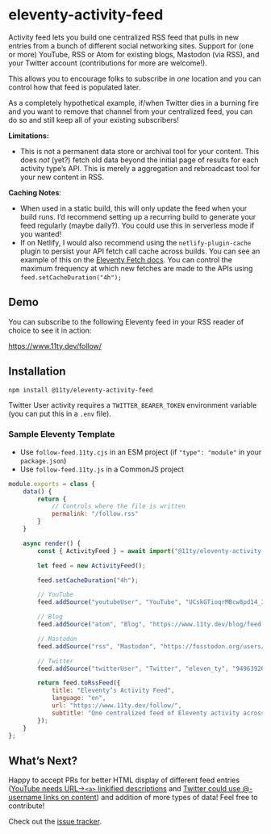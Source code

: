 # eleventy-activity-feed

Activity feed lets you build one centralized RSS feed that pulls in new entries from a bunch of different social networking sites. Support for (one or more) YouTube, RSS or Atom for existing blogs, Mastodon (via RSS), and your Twitter account (contributions for more are welcome!).

This allows you to encourage folks to subscribe in *one* location and you can control how that feed is populated later.

As a completely hypothetical example, if/when Twitter dies in a burning fire and you want to remove that channel from your centralized feed, you can do so and still keep all of your existing subscribers!

**Limitations:**

* This is not a permanent data store or archival tool for your content. This does _not_ (yet?) fetch old data beyond the initial page of results for each activity type’s API. This is merely a aggregation and rebroadcast tool for your new content in RSS.

**Caching Notes**:

* When used in a static build, this will only update the feed when your build runs. I’d recommend setting up a recurring build to generate your feed regularly (maybe daily?). You could use this in serverless mode if you wanted!
* If on Netlify, I would also recommend using the `netlify-plugin-cache` plugin to persist your API fetch call cache across builds. You can see an example of this on the [Eleventy Fetch docs](https://www.11ty.dev/docs/plugins/fetch/#running-this-on-your-build-server). You can control the maximum frequency at which new fetches are made to the APIs using `feed.setCacheDuration("4h");`


## Demo

You can subscribe to the following Eleventy feed in your RSS reader of choice to see it in action:

https://www.11ty.dev/follow/

## Installation

```
npm install @11ty/eleventy-activity-feed
```

Twitter User activity requires a `TWITTER_BEARER_TOKEN` environment variable (you can put this in a `.env` file).

<!-- // npm packages published
// github releases and activity
// todo historical duration -->

### Sample Eleventy Template

* Use `follow-feed.11ty.cjs` in an ESM project (if `"type": "module"` in your `package.json`)
* Use `follow-feed.11ty.js` in a CommonJS project

```js
module.exports = class {
	data() {
		return {
			// Controls where the file is written
			permalink: "/follow.rss"
		}
	}

	async render() {
		const { ActivityFeed } = await import("@11ty/eleventy-activity-feed");

		let feed = new ActivityFeed();

		feed.setCacheDuration("4h");

		// YouTube
		feed.addSource("youtubeUser", "YouTube", "UCskGTioqrMBcw8pd14_334A");

		// Blog
		feed.addSource("atom", "Blog", "https://www.11ty.dev/blog/feed.xml");

		// Mastodon
		feed.addSource("rss", "Mastodon", "https://fosstodon.org/users/eleventy.rss");

		// Twitter
		feed.addSource("twitterUser", "Twitter", "eleven_ty", "949639269433380864");

		return feed.toRssFeed({
			title: "Eleventy’s Activity Feed",
			language: "en",
			url: "https://www.11ty.dev/follow/",
			subtitle: "One centralized feed of Eleventy activity across the web.",
		});
	}
};
```

## What’s Next?

Happy to accept PRs for better HTML display of different feed entries ([YouTube needs URL->`<a>` linkified descriptions](https://github.com/11ty/eleventy-activity-feed/issues/2) and [Twitter could use @-username links on content](https://github.com/11ty/eleventy-activity-feed/issues/3)) and addition of more types of data! Feel free to contribute!

Check out the [issue tracker](https://github.com/11ty/eleventy-activity-feed/issues).